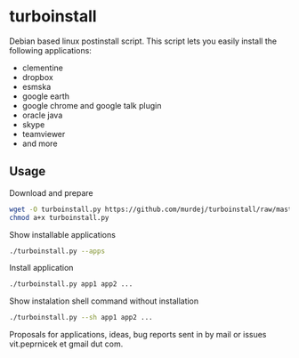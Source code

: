 turboinstall
============

Debian based linux postinstall script. 
This script lets you easily install the following applications:

 - clementine
 - dropbox
 - esmska
 - google earth
 - google chrome and google talk plugin
 - oracle java
 - skype
 - teamviewer
 - and more
  
Usage
-----

Download and prepare

```bash
wget -O turboinstall.py https://github.com/murdej/turboinstall/raw/master/turboinstall.py
chmod a+x turboinstall.py
```
Show installable applications

```bash
./turboinstall.py --apps
```
Install application

```bash
./turboinstall.py app1 app2 ...
```

Show instalation shell command without installation

```bash
./turboinstall.py --sh app1 app2 ...
```

Proposals for applications, ideas, bug reports sent in by mail or issues vit.peprnicek et gmail dut com.
